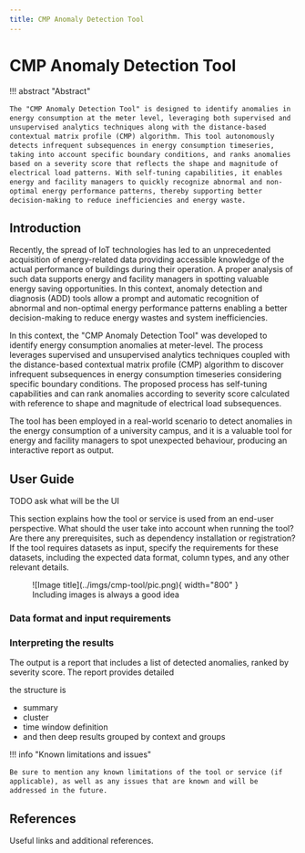 ```yaml
---
title: CMP Anomaly Detection Tool
---
```


# CMP Anomaly Detection Tool

!!! abstract "Abstract"

    The "CMP Anomaly Detection Tool" is designed to identify anomalies in energy consumption at the meter level, leveraging both supervised and unsupervised analytics techniques along with the distance-based contextual matrix profile (CMP) algorithm. This tool autonomously detects infrequent subsequences in energy consumption timeseries, taking into account specific boundary conditions, and ranks anomalies based on a severity score that reflects the shape and magnitude of electrical load patterns. With self-tuning capabilities, it enables energy and facility managers to quickly recognize abnormal and non-optimal energy performance patterns, thereby supporting better decision-making to reduce inefficiencies and energy waste. 

## Introduction

Recently, the spread of IoT technologies has led to an unprecedented acquisition of energy-related data providing
accessible knowledge of the actual performance of buildings during their operation. A proper analysis of such data
supports energy and facility managers in spotting valuable energy saving opportunities. In this context, anomaly
detection and diagnosis (ADD) tools allow a prompt and automatic recognition of abnormal and non-optimal energy
performance patterns enabling a better decision-making to reduce energy wastes and system inefficiencies.

In this context, the "CMP Anomaly Detection Tool" was developed to identify energy consumption anomalies at meter-level.
The process leverages supervised and unsupervised
analytics techniques coupled with the distance-based contextual matrix profile (CMP) algorithm to discover infrequent
subsequences in energy consumption timeseries considering specific boundary conditions. The proposed process has
self-tuning capabilities and can rank anomalies according to severity score calculated with reference to shape and
magnitude of electrical load subsequences.

The tool has been employed in a real-world scenario to detect anomalies in the energy consumption of a university
campus, and it is a valuable tool for energy and facility managers to spot unexpected behaviour, producing an
interactive report as output.

## User Guide

TODO ask what will be the UI

This section explains how the tool or service is used from an end-user perspective. What should the user take into
account when running the tool? Are there any prerequisites, such as dependency installation or registration? If the tool
requires datasets as input, specify the requirements for these datasets, including the expected data format, column
types, and any other relevant details.

<figure markdown="span">
  ![Image title](../imgs/cmp-tool/pic.png){ width="800" }
  <figcaption>Including images is always a good idea</figcaption>
</figure>

### Data format and input requirements


### Interpreting the results
The output is a report that includes a list of detected anomalies, ranked by severity score. The report provides detailed

the structure is 

* summary
* cluster
* time window definition
* and then deep results grouped by context and groups


!!! info "Known limitations and issues"

    Be sure to mention any known limitations of the tool or service (if applicable), as well as any issues that are known and will be addressed in the future.

## References

Useful links and additional references.


